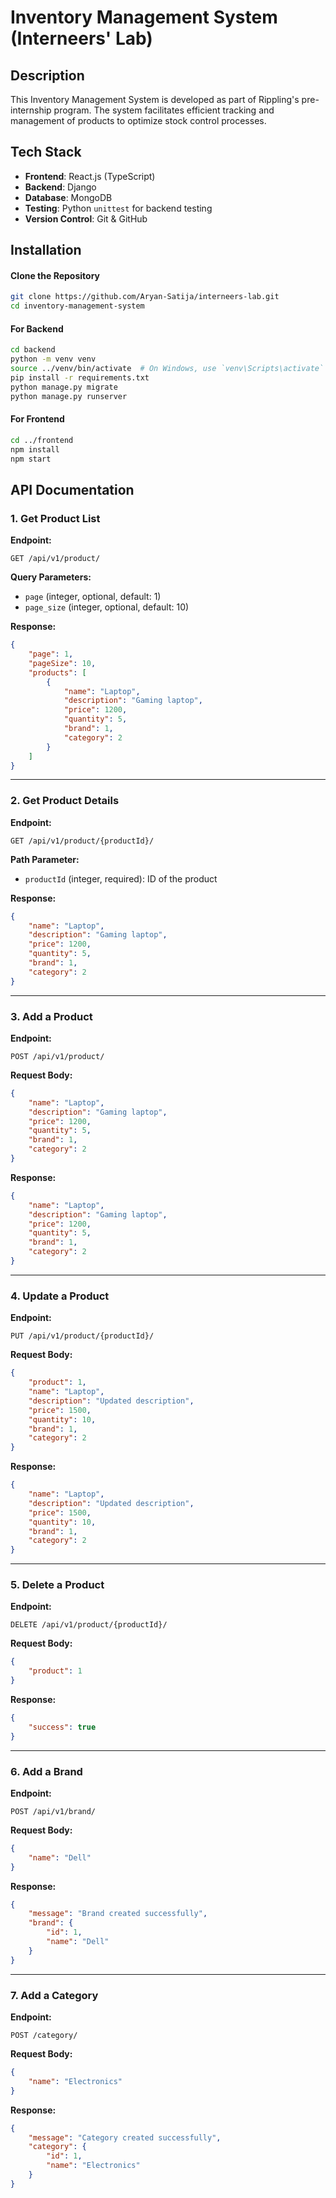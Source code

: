 # Inventory Management System (Interneers' Lab)

## Description
This Inventory Management System is developed as part of Rippling's pre-internship program. The system facilitates efficient tracking and management of products to optimize stock control processes.

## Tech Stack
- **Frontend**: React.js (TypeScript)
- **Backend**: Django
- **Database**: MongoDB
- **Testing**: Python `unittest` for backend testing
- **Version Control**: Git & GitHub

## Installation  

#### Clone the Repository
```bash
git clone https://github.com/Aryan-Satija/interneers-lab.git
cd inventory-management-system
```
#### For Backend

```bash
cd backend
python -m venv venv
source ../venv/bin/activate  # On Windows, use `venv\Scripts\activate`
pip install -r requirements.txt
python manage.py migrate
python manage.py runserver
```

#### For Frontend
```bash
cd ../frontend
npm install
npm start
```

## API Documentation  

### 1. Get Product List  
**Endpoint:**  
```
GET /api/v1/product/
```
**Query Parameters:**  
- `page` (integer, optional, default: 1)  
- `page_size` (integer, optional, default: 10)  

**Response:**  
```json
{
    "page": 1,
    "pageSize": 10,
    "products": [
        {
            "name": "Laptop",
            "description": "Gaming laptop",
            "price": 1200,
            "quantity": 5,
            "brand": 1,
            "category": 2
        }
    ]
}
```

---

### 2. Get Product Details  
**Endpoint:**  
```
GET /api/v1/product/{productId}/
```
**Path Parameter:**  
- `productId` (integer, required): ID of the product  

**Response:**  
```json
{
    "name": "Laptop",
    "description": "Gaming laptop",
    "price": 1200,
    "quantity": 5,
    "brand": 1,
    "category": 2
}
```

---

### 3. Add a Product  
**Endpoint:**  
```
POST /api/v1/product/
```
**Request Body:**  
```json
{
    "name": "Laptop",
    "description": "Gaming laptop",
    "price": 1200,
    "quantity": 5,
    "brand": 1,
    "category": 2
}
```
**Response:**  
```json
{
    "name": "Laptop",
    "description": "Gaming laptop",
    "price": 1200,
    "quantity": 5,
    "brand": 1,
    "category": 2
}
```

---

### 4. Update a Product  
**Endpoint:**  
```
PUT /api/v1/product/{productId}/
```
**Request Body:**  
```json
{
    "product": 1,
    "name": "Laptop",
    "description": "Updated description",
    "price": 1500,
    "quantity": 10,
    "brand": 1,
    "category": 2
}
```
**Response:**  
```json
{
    "name": "Laptop",
    "description": "Updated description",
    "price": 1500,
    "quantity": 10,
    "brand": 1,
    "category": 2
}
```

---

### 5. Delete a Product  
**Endpoint:**  
```
DELETE /api/v1/product/{productId}/
```
**Request Body:**  
```json
{
    "product": 1
}
```
**Response:**  
```json
{
    "success": true
}
```

---

### 6. Add a Brand  
**Endpoint:**  
```
POST /api/v1/brand/
```
**Request Body:**  
```json
{
    "name": "Dell"
}
```
**Response:**  
```json
{
    "message": "Brand created successfully",
    "brand": {
        "id": 1,
        "name": "Dell"
    }
}
```

---

### 7. Add a Category  
**Endpoint:**  
```
POST /category/
```
**Request Body:**  
```json
{
    "name": "Electronics"
}
```
**Response:**  
```json
{
    "message": "Category created successfully",
    "category": {
        "id": 1,
        "name": "Electronics"
    }
}
```
